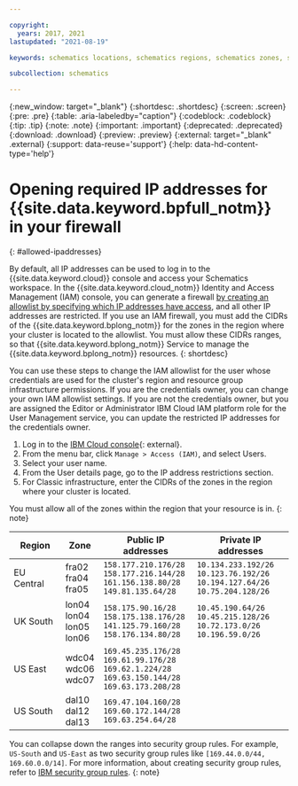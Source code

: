 ```yaml
---

copyright:
  years: 2017, 2021
lastupdated: "2021-08-19"

keywords: schematics locations, schematics regions, schematics zones, schematics endpoints, schematics service endpoints

subcollection: schematics

---
```


{:new_window: target="_blank"}
{:shortdesc: .shortdesc}
{:screen: .screen}
{:pre: .pre}
{:table: .aria-labeledby="caption"}
{:codeblock: .codeblock}
{:tip: .tip}
{:note: .note}
{:important: .important}
{:deprecated: .deprecated}
{:download: .download}
{:preview: .preview}
{:external: target="_blank" .external}
{:support: data-reuse='support'}
{:help: data-hd-content-type='help'}


# Opening required IP addresses for {{site.data.keyword.bpfull_notm}} in your firewall
{: #allowed-ipaddresses}

By default, all IP addresses can be used to log in to the {{site.data.keyword.cloud}} console and access your Schematics workspace. In the {{site.data.keyword.cloud_notm}} Identity and Access Management (IAM) console, you can generate a firewall [by creating an allowlist by specifying which IP addresses have access](/docs/account?topic=account-ips), and all other IP addresses are restricted. If you use an IAM firewall, you must add the CIDRs of the {{site.data.keyword.bplong_notm}} for the zones in the region where your cluster is located to the allowlist. You must allow these CIDRs ranges, so that {{site.data.keyword.bplong_notm}} Service to manage the {{site.data.keyword.bplong_notm}} resources.
{: shortdesc}

You can use these steps to change the IAM allowlist for the user whose credentials are used for the cluster's region and resource group infrastructure permissions. If you are the credentials owner, you can change your own IAM allowlist settings. If you are not the credentials owner, but you are assigned the Editor or Administrator IBM Cloud IAM platform role for the User Management service, you can update the restricted IP addresses for the credentials owner.

1. Log in to the [IBM Cloud console](https://cloud.ibm.com/login){: external}.
2. From the menu bar, click `Manage > Access (IAM)`, and select Users.
3. Select your user name.
4. From the User details page, go to the IP address restrictions section.
5. For Classic infrastructure, enter the CIDRs of the zones in the region where your cluster is located.

You must allow all of the zones within the region that your resource is in.
{: note}

| Region | Zone | Public IP addresses | Private IP addresses |
| ------------ | ------------ | ---------- | -------- |
| EU Central | fra02 </br> fra04 </br> fra05 | `158.177.210.176/28` </br> `158.177.216.144/28` </br> `161.156.138.80/28` </br> `149.81.135.64/28` | `10.134.233.192/26` </br> `10.123.76.192/26` </br> `10.194.127.64/26` </br> `10.75.204.128/26` |
| UK South | lon04 </br> lon04 </br> lon05 </br> lon06 | `158.175.90.16/28` </br> `158.175.138.176/28` </br> `141.125.79.160/28` </br> `158.176.134.80/28` | `10.45.190.64/26` </br> `10.45.215.128/26` </br> `10.72.173.0/26` </br> `10.196.59.0/26` |
| US East | wdc04 </br> wdc06 </br> wdc07 | `169.45.235.176/28` </br> `169.61.99.176/28` </br> `169.62.1.224/28` <br> `169.63.150.144/28` </br> `169.63.173.208/28` |
| US South | dal10 </br> dal12 </br> dal13 | `169.47.104.160/28` </br> `169.60.172.144/28` </br> `169.63.254.64/28` |

You can collapse down the ranges into security group rules. For example, `US-South` and `US-East` as two security group rules like `[169.44.0.0/44, 169.60.0.0/14]`. For more information, about creating security group rules, refer to [IBM security group rules](/docs/security-groups?topic=security-groups-security-groups-guidelines#rules-1).
{: note}


